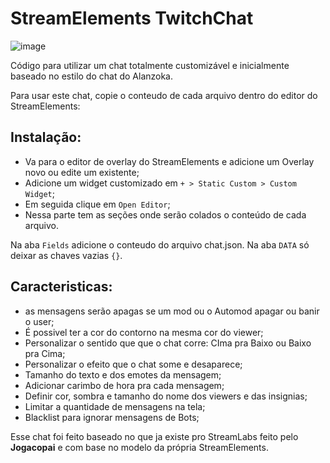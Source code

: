 # StreamElements TwitchChat

![image](https://user-images.githubusercontent.com/5833818/130188255-a9047a1a-9394-4cca-b301-e4d68c1f5045.png)

Código para utilizar um chat totalmente customizável e inicialmente baseado no estilo do chat do Alanzoka.

Para usar este chat, copie o conteudo de cada arquivo dentro do editor do StreamElements:

## Instalação:
- Va para o editor de overlay do StreamElements e adicione um Overlay novo ou edite um existente;
- Adicione um widget customizado em `+ > Static Custom > Custom Widget`;
- Em seguida clique em `Open Editor`;
- Nessa parte tem as seções onde serão colados o conteúdo de cada arquivo.

Na aba `Fields` adicione o conteudo do arquivo chat.json.
Na aba `DATA` só deixar as chaves vazias `{}`.

## Caracteristicas:
- as mensagens serão apagas se um mod ou o Automod apagar ou banir o user;
- É possivel ter a cor do contorno na mesma cor do viewer;
- Personalizar o sentido que que o chat corre: CIma pra Baixo ou Baixo pra Cima;
- Personalizar o efeito que o chat some e desaparece;
- Tamanho do texto e dos emotes da mensagem;
- Adicionar carimbo de hora pra cada mensagem;
- Definir cor, sombra e tamanho do nome dos viewers e das insignias;
- Limitar a quantidade de mensagens na tela;
- Blacklist para ignorar mensagens de Bots;

Esse chat foi feito baseado no que ja existe pro StreamLabs feito pelo **Jogacopai** e com base no modelo da própria StreamElements.
